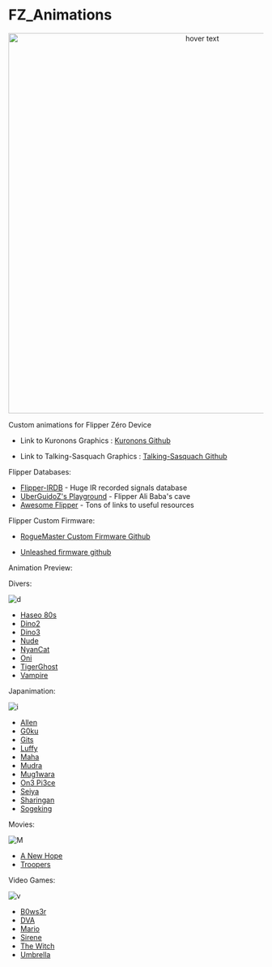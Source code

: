 # FZ_Animations

<p align="center"> <img src="https://i.postimg.cc/fybb82KG/Haseo.png" width="750" title="hover text"> 

Custom animations for Flipper Zéro Device

- Link to Kuronons Graphics : [Kuronons Github](https://github.com/Kuronons/FZ_graphics#links-of-interest--flipper-graphics)

- Link to Talking-Sasquach Graphics : [Talking-Sasquach Github](https://github.com/skizzophrenic/Talking-Sasquach)

Flipper Databases:

- [Flipper-IRDB](https://github.com/UberGuidoZ/Flipper-IRDB) - Huge IR recorded signals database
- [UberGuidoZ's Playground](https://github.com/UberGuidoZ/Flipper) - Flipper Ali Baba's cave
- [Awesome Flipper](https://github.com/UberGuidoZ/awesome-flipperzero) - Tons of links to useful resources

Flipper Custom Firmware:

- [RogueMaster Custom Firmware Github](https://github.com/RogueMaster/flipperzero-firmware-wPlugins/releases)

- [Unleashed firmware github](https://github.com/Eng1n33r/flipperzero-firmware)

  
Animation Preview:
  
  Divers:
  
  ![d](https://user-images.githubusercontent.com/7059354/195798447-24af0c96-0513-4f76-b0be-d8d0d777921b.jpg)

   - [Haseo 80s](https://github.com/Haseosama/FZ_Animations/blob/main/Divers/Haseo_80s_128x64/Readme.md)
 - [Dino2](https://github.com/Haseosama/FZ_Animations/blob/main/Divers/Haseo_Dino2_128x64/Readme.md)
 - [Dino3](https://github.com/Haseosama/FZ_Animations/blob/main/Divers/Haseo_Dino3_128x64/Readme.md)
 - [Nude](https://github.com/Haseosama/FZ_Animations/blob/main/Divers/Haseo_Nude_128x64/Readme.md)
 - [NyanCat](https://github.com/Haseosama/FZ_Animations/blob/main/Divers/Haseo_NyanCat_128x64/Readme.md)
 - [Oni](https://github.com/Haseosama/FZ_Animations/blob/main/Divers/Haseo_Oni_128x64/Readme.md)
 - [TigerGhost](https://github.com/Haseosama/FZ_Animations/blob/main/Divers/Haseo_TigerGhost_128x64/Readme.md)
 - [Vampire](https://github.com/Haseosama/FZ_Animations/blob/main/Divers/Haseo_Vampire_128x64/Readme.md)
  
  Japanimation: 
  
  ![i](https://user-images.githubusercontent.com/7059354/195796150-e30e0922-839f-4d89-8f31-2fb1d7154c34.png)
  
 - [Allen](https://github.com/Haseosama/FZ_Animations/blob/main/Japanimation/Haseo_Allen_128x64/Readme.md)
 - [G0ku](https://github.com/Haseosama/FZ_Animations/blob/main/Japanimation/Hase_G0ku_128x64/Readme.md)
 - [Gits](https://github.com/Haseosama/FZ_Animations/blob/main/Japanimation/Haseo_GITS_128x64/Readme.md)
 - [Luffy](https://github.com/Haseosama/FZ_Animations/blob/main/Japanimation/Haseo_Luffy_128x64/Readme.md)
 - [Maha](https://github.com/Haseosama/FZ_Animations/blob/main/Japanimation/Haseo_Maha_128x64/Readme.md)
 - [Mudra](https://github.com/Haseosama/FZ_Animations/blob/main/Japanimation/Haseo_Mudra_128x64/Readme.md)
 - [Mug1wara](https://github.com/Haseosama/FZ_Animations/blob/main/Japanimation/Haseo_Mug1wara_128x64/Readme.md)
 - [On3 Pi3ce](https://github.com/Haseosama/FZ_Animations/blob/main/Japanimation/Haseo_On3_Pi3ce_128x64/Readme.md)
 - [Seiya](https://github.com/Haseosama/FZ_Animations/blob/main/Japanimation/Haseo_Seiya_128x64/Readme.md)
 - [Sharingan](https://github.com/Haseosama/FZ_Animations/blob/main/Japanimation/Haseo_Sharingan_128x64/Readme.md)
 - [Sogeking](https://github.com/Haseosama/FZ_Animations/blob/main/Japanimation/Haseo_Sogeking_128x64/Readme.md)
  
  Movies:
  
  ![M](https://user-images.githubusercontent.com/7059354/195797616-f2189a0f-97de-4d32-a2b9-6f44f3df4129.jpg)

 - [A New Hope](https://github.com/Haseosama/FZ_Animations/blob/main/Movies/Haseo_A_New_Hope_128x64/Readme.md)
 - [Troopers](https://github.com/Haseosama/FZ_Animations/blob/main/Movies/Haseo_Troopers_128x64/Readme.md)
  
  Video Games:
  
  ![v](https://user-images.githubusercontent.com/7059354/195797172-55c38457-e802-47a9-a71c-b173b2565252.jpg)
  
 - [B0ws3r](https://github.com/Haseosama/FZ_Animations/blob/main/Video%20Games/Haseo_B0ws3r_128x64/Readme.md)
 - [DVA](https://github.com/Haseosama/FZ_Animations/blob/main/Video%20Games/Haseo_DVA_128x64/Readme.md)
 - [Mario](https://github.com/Haseosama/FZ_Animations/blob/main/Video%20Games/Haseo_Mario_128x64/Readme.md)
 - [Sirene](https://github.com/Haseosama/FZ_Animations/blob/main/Video%20Games/Haseo_Sirene_128x64/Readme.md)
 - [The Witch](https://github.com/Haseosama/FZ_Animations/blob/main/Video%20Games/Haseo_The_Witch_128x64/Readme.md)
 - [Umbrella](https://github.com/Haseosama/FZ_Animations/blob/main/Video%20Games/Haseo_Umbrella_128x64/Readme.md)
  
